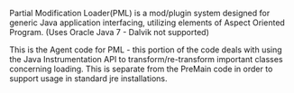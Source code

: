 Partial Modification Loader(PML) is a mod/plugin system designed for generic Java application interfacing, utilizing elements of Aspect Oriented Program. (Uses Oracle Java 7 - Dalvik not supported)


This is the Agent code for PML - this portion of the code deals with using the Java Instrumentation API to transform/re-transform important classes concerning loading. This is separate from the PreMain code in order to support usage in standard jre installations.